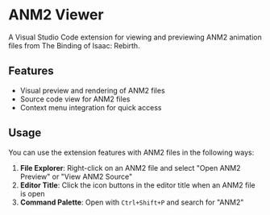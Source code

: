 # ANM2 Viewer

A Visual Studio Code extension for viewing and previewing ANM2 animation files from The Binding of Isaac: Rebirth.

## Features

- Visual preview and rendering of ANM2 files
- Source code view for ANM2 files
- Context menu integration for quick access

## Usage

You can use the extension features with ANM2 files in the following ways:

1. **File Explorer**: Right-click on an ANM2 file and select "Open ANM2 Preview" or "View ANM2 Source"
2. **Editor Title**: Click the icon buttons in the editor title when an ANM2 file is open
3. **Command Palette**: Open with `Ctrl+Shift+P` and search for "ANM2"
